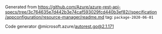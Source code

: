 Generated from https://github.com/Azure/azure-rest-api-specs/tree/3c764635e7d442b3e74caf593029fcd440b3ef82//specification/appconfiguration/resource-manager/readme.md tag: `package-2020-06-01`

Code generator @microsoft.azure/autorest.go@2.1.171


